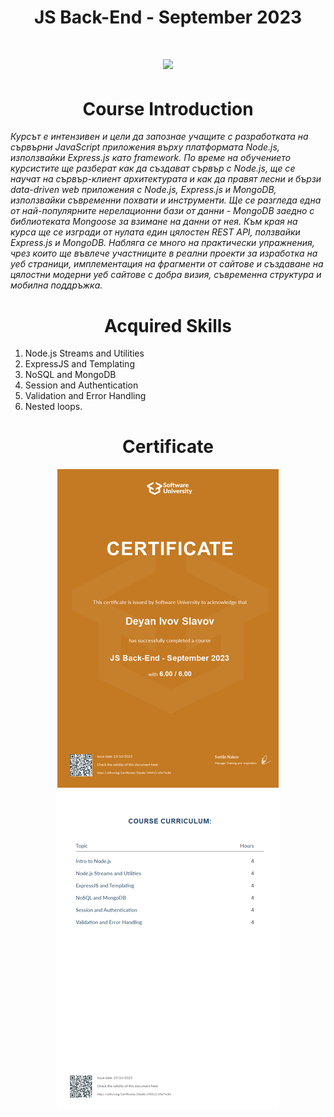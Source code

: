 <h1 align="center"> JS Back-End - September 2023 <h1>

<p align="center">
  <a href="https://softuni.bg/trainings/4237/js-back-end-september-2023">
    <img src="https://github.com/didoslavov/SoftUni-Progress/blob/main/recources/68747470733a2f2f692e696d6775722e636f6d2f6172417238675a2e706e67.png?raw=true" />
  </a>
<p>

<h1 align="center">Course Introduction</h1>

<p><i>Курсът е интензивен и цели да запознае учащите с разработката на сървърни JavaScript приложения върху платформата Node.js, използвайки Express.js като framework. По време на обучението курсистите ще разберат как да създават сървър с Node.js, ще се научат на сървър-клиент архитектурата и как да правят лесни и бързи data-driven web приложения с Node.js, Express.js и MongoDB, използвайки съвременни похвати и инструменти. Ще се разгледа една от най-популярните нерелационни бази от данни - MongoDB заедно с библиотеката Mongoose за взимане на данни от нея. Към края на курса ще се изгради от нулата един цялостен REST API, ползвайки Express.js и MongoDB. Набляга се много на практически упражнения, чрез които ще въвлече участниците в реални проекти за изработка на уеб страници, имплементация на фрагменти от сайтове и създаване на цялостни модерни уеб сайтове с добра визия, съвременна структура и мобилна поддръжка. </i></p>

<h1 align="center">Acquired Skills</h1>

1. Node.js Streams and Utilities
2. ExpressJS and Templating
3. NoSQL and MongoDB
4. Session and Authentication
5. Validation and Error Handling
6. Nested loops.

<h1 align="center">Certificate</h1>

<p align="center">
<img src="https://github.com/didoslavov/SoftUni-Progress/blob/main/recources/back-end.jpeg?raw=true"/>
</p>
